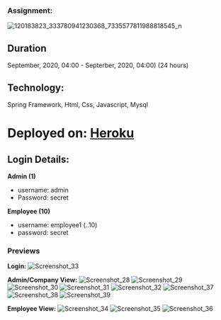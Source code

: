 ### Assignment: 
![120183823_333780941230368_7335577811988818545_n](https://user-images.githubusercontent.com/18072164/94389086-ae780c00-0170-11eb-96fd-7948cc216262.jpg)
<br>
## Duration
September, 2020, 04:00 - Septerber, 2020, 04:00) (24 hours) <br>

## Technology: 
Spring Framework, Html, Css, Javascript, Mysql

# Deployed on: [Heroku](http://esmpanel.herokuapp.com/)

## Login Details:
**Admin (1)** <br />
- username: admin
- Password: secret

**Employee (10)**
- username: employee1 (..10)
- password: secret

### Previews
**Login:** 
![Screenshot_33](https://user-images.githubusercontent.com/18072164/94388509-1c233880-016f-11eb-9f69-ae679c13d19f.png)

**Admin/Company View:**
![Screenshot_28](https://user-images.githubusercontent.com/18072164/94388542-30673580-016f-11eb-8432-ca138c661e26.png)
![Screenshot_29](https://user-images.githubusercontent.com/18072164/94388541-2fce9f00-016f-11eb-9925-039306f5a7e5.png)
![Screenshot_30](https://user-images.githubusercontent.com/18072164/94388538-2f360880-016f-11eb-85d4-853199fd95e8.png)
![Screenshot_31](https://user-images.githubusercontent.com/18072164/94388536-2d6c4500-016f-11eb-8395-2064ae6291a1.png)
![Screenshot_32](https://user-images.githubusercontent.com/18072164/94388543-30673580-016f-11eb-8884-f3cac6a146e9.png)
![Screenshot_37](https://user-images.githubusercontent.com/18072164/94389300-4d9d0380-0171-11eb-94fb-91bc977d02d9.png)
![Screenshot_38](https://user-images.githubusercontent.com/18072164/94389299-4d9d0380-0171-11eb-8f62-26a2c743ed69.png)
![Screenshot_39](https://user-images.githubusercontent.com/18072164/94389296-4b3aa980-0171-11eb-965a-f306393e26a8.png)

**Employee View:**
![Screenshot_34](https://user-images.githubusercontent.com/18072164/94388560-3eb55180-016f-11eb-8785-aef9907e70ec.png)
![Screenshot_35](https://user-images.githubusercontent.com/18072164/94388564-407f1500-016f-11eb-840c-596d587ec13b.png)
![Screenshot_36](https://user-images.githubusercontent.com/18072164/94388563-3fe67e80-016f-11eb-886f-b1e2aea20125.png)
